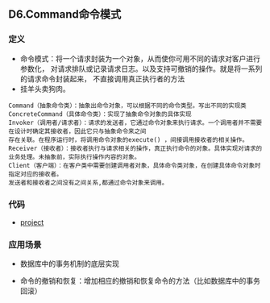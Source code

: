 ## D6.Command命令模式

### 定义
- 命令模式：将一个请求封装为一个对象，从而使你可用不同的请求对客户进行参数化，
对请求排队或记录请求日志。以及支持可撤销的操作。就是将一系列的请求命令封装起来，
不直接调用真正执行者的方法
- 挂羊头卖狗肉。

```
Command（抽象命令类）：抽象出命令对象，可以根据不同的命令类型。写出不同的实现类
ConcreteCommand（具体命令类）：实现了抽象命令对象的具体实现
Invoker（调用者/请求者）：请求的发送者，它通过命令对象来执行请求。一个调用者并不需要在设计时确定其接收者，因此它只与抽象命令来之间
存在关联。在程序运行时，将调用命令对象的execute() ，间接调用接收者的相关操作。
Receiver（接收者）：接收者执行与请求相关的操作，真正执行命令的对象。具体实现对请求的业务处理。未抽象前，实际执行操作内容的对象。
Client（客户端）：在客户类中需要创建调用者对象，具体命令类对象，在创建具体命令对象时指定对应的接收者。
发送者和接收者之间没有之间关系,都通过命令对象来调用。
```

### 代码

- [project](../command/readme.md)


### 应用场景
- 数据库中的事务机制的底层实现

- 命令的撤销和恢复：增加相应的撤销和恢复命令的方法（比如数据库中的事务回滚）